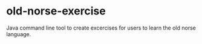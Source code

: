 # old-norse-exercise
Java command line tool to create excercises for users to learn the old norse language.
